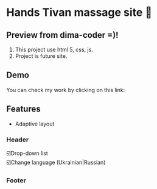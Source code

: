 # Hands Tivan massage site 🙌

## Preview from dima-coder =)!
1. This project use html 5, css, js.
2. Project is future site.

## Demo
You can check my work by clicking on this link: 

## Features
- Adaptive layout

### Header
☑️Drop-down list
<br>☑️Change language (Ukrainian|Russian)

### Footer

